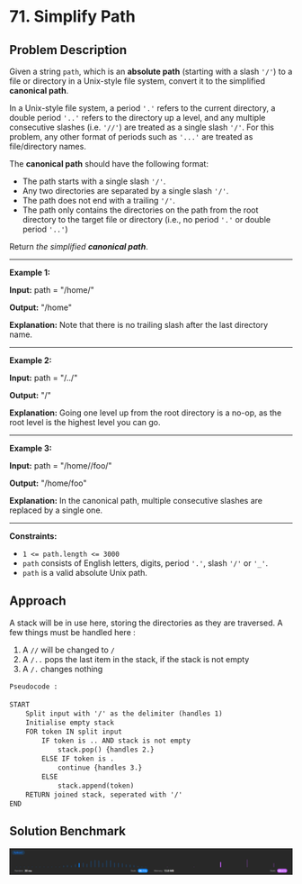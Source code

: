 # 71. Simplify Path

## Problem Description
Given a string  `path`, which is an  **absolute path**  (starting with a slash  `'/'`) to a file or directory in a Unix-style file system, convert it to the simplified  **canonical path**.

In a Unix-style file system, a period  `'.'`  refers to the current directory, a double period  `'..'`  refers to the directory up a level, and any multiple consecutive slashes (i.e.  `'//'`) are treated as a single slash  `'/'`. For this problem, any other format of periods such as  `'...'`  are treated as file/directory names.

The  **canonical path**  should have the following format:

-   The path starts with a single slash  `'/'`.
-   Any two directories are separated by a single slash  `'/'`.
-   The path does not end with a trailing  `'/'`.
-   The path only contains the directories on the path from the root directory to the target file or directory (i.e., no period  `'.'`  or double period  `'..'`)

Return  _the simplified  **canonical path**_.

---
**Example 1:**

**Input:** path = "/home/"

**Output:** "/home"

**Explanation:** Note that there is no trailing slash after the last directory name.

---
**Example 2:**

**Input:** path = "/../"

**Output:** "/"

**Explanation:** Going one level up from the root directory is a no-op, as the root level is the highest level you can go.

---
**Example 3:**

**Input:** path = "/home//foo/"

**Output:** "/home/foo"

**Explanation:** In the canonical path, multiple consecutive slashes are replaced by a single one.

---
**Constraints:**

-   `1 <= path.length <= 3000`
-   `path`  consists of English letters, digits, period  `'.'`, slash  `'/'`  or  `'_'`.
-   `path`  is a valid absolute Unix path.

## Approach
A stack will be in use here, storing the directories as they are traversed. A few things must be handled here :

1.  A `//` will be changed to `/`
2.  A `/..` pops the last item in the stack, if the stack is not empty
3.  A `/.` changes nothing

```
Pseudocode :

START
	Split input with '/' as the delimiter (handles 1)
	Initialise empty stack
	FOR token IN split input
		IF token is .. AND stack is not empty
			stack.pop() {handles 2.}
		ELSE IF token is .
			continue {handles 3.}
		ELSE
			stack.append(token)
	RETURN joined stack, seperated with '/'
END
```

## Solution Benchmark
![Python3 Solution](images/py_result.png "Python3 Solution")
